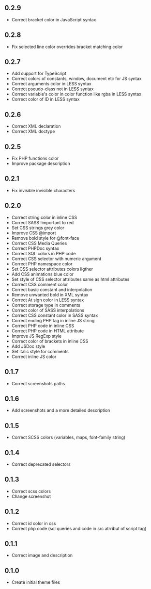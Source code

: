 ## 0.2.9
* Correct bracket color in JavaScript syntax

## 0.2.8
* Fix selected line color overrides bracket matching color

## 0.2.7
* Add support for TypeScript
* Correct colors of constants, window, document etc for JS syntax
* Correct arguments color in LESS syntax
* Correct pseudo-class not in LESS syntax
* Correct variable's color in color function like rgba in LESS syntax
* Correct color of ID in LESS syntax

## 0.2.6
* Correct XML declaration
* Correct XML doctype

## 0.2.5
* Fix PHP functions color
* Improve package description

## 0.2.1
* Fix invisible invisible characters

## 0.2.0
* Correct string color in inline CSS
* Correct SASS !important to red
* Set CSS strings grey color
* Improve CSS @import
* Remove bold style for @font-face
* Correct CSS Media Queries
* Correct PHPDoc syntax
* Correct SQL colors in PHP code
* Correct CSS selector with numeric argument
* Correct PHP namespace color
* Set CSS selector attributes colors ligther
* Add CSS animations blue color
* Set style of CSS selector attributes same as html attributes
* Correct CSS comment color
* Correct basic constant and interpolation
* Remove unwanted bold in XML syntax
* Correct At sign color in LESS syntax
* Correct storage type in comments
* Correct color of SASS interpolations
* Correct CSS constant color in SASS syntax
* Correct ending PHP tag in inline JS string
* Correct PHP code in inline CSS
* Correct PHP code in HTML attribute
* Improve JS RegExp style
* Correct color of brackets in inline CSS
* Add JSDoc style
* Set italic style for comments
* Correct inline JS color

## 0.1.7
* Correct screenshots paths

## 0.1.6
* Add screenshots and a more detailed description

## 0.1.5
* Correct SCSS colors (variables, maps, font-family string)

## 0.1.4
* Correct deprecated selectors

## 0.1.3
* Correct scss colors
* Change screenshot

## 0.1.2
* Correct id color in css
* Correct php code (sql queries and code in src atrribut of script tag)

## 0.1.1
* Correct image and description

## 0.1.0
* Create initial theme files
